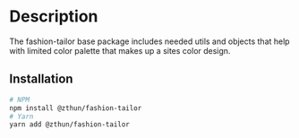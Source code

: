 # Description

The fashion-tailor base package includes needed utils and objects that help with limited color palette that makes up a
sites color design.

## Installation

```sh
# NPM
npm install @zthun/fashion-tailor
# Yarn
yarn add @zthun/fashion-tailor
```
